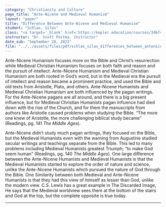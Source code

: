 ```yaml
---
category: "Christianity and Culture"
page_title: "Ante-Nicene and Medieval Humanism"
layout: "paper"
title: "Difference Between Ante-Nicene and Medieval Humanism"
student: "Schlax, Silas"
class: "<a target='_blank' href='https://kepler.education/courses/34bf4262-2f3b-44ec-9726-1aca35360208/'>Christianity and Culture</a>, 12:00 pm EST"
instructor: "Dr. Scott Postma, Instructor"
date_sub: "September 28, 2023"
file: "../../assets/files/pdf/schlax_silas_differences_between_antenicene_and_medieval_humanism_C&C_week_6_essay.pdf"
---
```


Ante-Nicene Humanism focuses more on the Bible and Christ’s resurrection while Medieval Christian Humanism focuses on both faith and reason and the pursuit of intellect. Ante-Nicene Humanism and Medieval Christian Humanism are both rooted in God’s word, but in the Medieval era the pursuit of intellect and reason became a prominent practice, and used the Bible and old texts from Aristotle, Plato, and others. Ante-Nicene Humanists and Medieval Christian Humanism are both influenced by the pagan writings. For the Ante-Nicene pagans are all around, and there is a big present influence, but for Medieval Christian Humanists pagan influence had died down with the rise of the Church, and for them the manuscripts from authors like Aristotle caused problems when studying the Bible. “The more one knew of Aristotle, the more challenging biblical study became” (Readings, pg. 141 <i>The Middle Ages</i>). 

Ante-Nicene didn’t study much pagan writings, they focused on the Bible, but the Medieval Humanists even with the warning from Augustine studied secular writings and teachings separate from the Bible. This led to many problems including Medieval Humanists greatest Triumph; “to make God seem human” (Readings, pg. 140 <i>The Middle Ages</i>). One large difference between the Ante-Nicene Humanists and Medieval Humanists is that the Medieval Humanists started to explore the order of nature and science, unlike the Ante-Nicene Humanists which pursued the nature of God through the Bible. One Similarity between both Medieval and Ante-Nicene Humanists is that they had this view of himself as lesser than God, unlike the modern view. C.S. Lewis has a great example in The Discarded Image, He says that the Medieval worldview sees them at the bottom of the stairs and God at the top, but the complete opposite is true today.

---